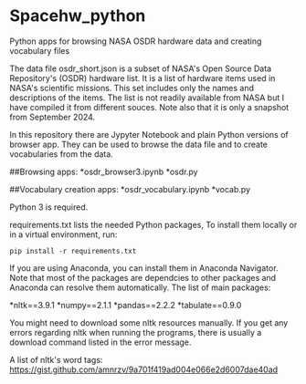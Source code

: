 # Spacehw_python
Python apps for browsing NASA OSDR hardware data and creating vocabulary files

The data file osdr_short.json is a subset of NASA's Open Source Data Repository's (OSDR) hardware list. It
is a list of hardware items used in NASA's scientific missions. This set includes only the names and
descriptions of the items. The list is not readily available from NASA but I have compiled it from different souces.
Note also that it is only a snapshot from September 2024.

In this repository there are Jypyter Notebook and plain Python versions of browser app. They can be used to
browse the data file and to create vocabularies from the data.

##Browsing apps:
*osdr_browser3.ipynb
*osdr.py

##Vocabulary creation apps:
*osdr_vocabulary.ipynb
*vocab.py

Python 3 is required.

requirements.txt lists the needed Python packages, To install them locally or in a virtual environment, run:

`pip install -r requirements.txt`

If you are using Anaconda, you can install them in Anaconda Navigator. Note that most of the packages are dependcies to
other packages and Anaconda can resolve them automatically. The list of main packages:

*nltk==3.9.1
*numpy==2.1.1
*pandas==2.2.2
*tabulate==0.9.0

You might need to download some nltk resources manually. If you get any errors regarding nltk when running the programs, there
is usually a download command listed in the error message.

A list of nltk's word tags:
https://gist.github.com/amnrzv/9a701f419ad004e066e2d6007dae40ad
